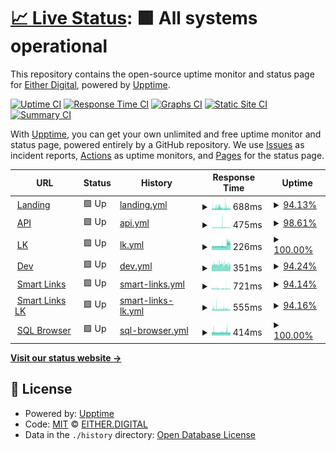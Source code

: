 # [📈 Live Status](https://status.either.digital): <!--live status--> **🟩 All systems operational**

This repository contains the open-source uptime monitor and status page for [Either Digital](https://either.digital), powered by [Upptime](https://github.com/upptime/upptime).

[![Uptime CI](https://github.com/eitherdigital/upptime/workflows/Uptime%20CI/badge.svg)](https://github.com/eitherdigital/upptime/actions?query=workflow%3A%22Uptime+CI%22)
[![Response Time CI](https://github.com/eitherdigital/upptime/workflows/Response%20Time%20CI/badge.svg)](https://github.com/eitherdigital/upptime/actions?query=workflow%3A%22Response+Time+CI%22)
[![Graphs CI](https://github.com/eitherdigital/upptime/workflows/Graphs%20CI/badge.svg)](https://github.com/eitherdigital/upptime/actions?query=workflow%3A%22Graphs+CI%22)
[![Static Site CI](https://github.com/eitherdigital/upptime/workflows/Static%20Site%20CI/badge.svg)](https://github.com/eitherdigital/upptime/actions?query=workflow%3A%22Static+Site+CI%22)
[![Summary CI](https://github.com/eitherdigital/upptime/workflows/Summary%20CI/badge.svg)](https://github.com/eitherdigital/upptime/actions?query=workflow%3A%22Summary+CI%22)

With [Upptime](https://upptime.js.org), you can get your own unlimited and free uptime monitor and status page, powered entirely by a GitHub repository. We use [Issues](https://github.com/eitherdigital/upptime/issues) as incident reports, [Actions](https://github.com/eitherdigital/upptime/actions) as uptime monitors, and [Pages](https://status.either.digital) for the status page.

<!--start: status pages-->
<!-- This summary is generated by Upptime (https://github.com/upptime/upptime) -->
<!-- Do not edit this manually, your changes will be overwritten -->
<!-- prettier-ignore -->
| URL | Status | History | Response Time | Uptime |
| --- | ------ | ------- | ------------- | ------ |
| <img alt="" src="https://favicons.githubusercontent.com/either.digital" height="13"> [Landing](https://either.digital) | 🟩 Up | [landing.yml](https://github.com/eitherdigital/upptime/commits/HEAD/history/landing.yml) | <details><summary><img alt="Response time graph" src="./graphs/landing/response-time-week.png" height="20"> 688ms</summary><br><a href="https://status.either.digital/history/landing"><img alt="Response time 621" src="https://img.shields.io/endpoint?url=https%3A%2F%2Fraw.githubusercontent.com%2Feitherdigital%2Fupptime%2FHEAD%2Fapi%2Flanding%2Fresponse-time.json"></a><br><a href="https://status.either.digital/history/landing"><img alt="24-hour response time 585" src="https://img.shields.io/endpoint?url=https%3A%2F%2Fraw.githubusercontent.com%2Feitherdigital%2Fupptime%2FHEAD%2Fapi%2Flanding%2Fresponse-time-day.json"></a><br><a href="https://status.either.digital/history/landing"><img alt="7-day response time 688" src="https://img.shields.io/endpoint?url=https%3A%2F%2Fraw.githubusercontent.com%2Feitherdigital%2Fupptime%2FHEAD%2Fapi%2Flanding%2Fresponse-time-week.json"></a><br><a href="https://status.either.digital/history/landing"><img alt="30-day response time 710" src="https://img.shields.io/endpoint?url=https%3A%2F%2Fraw.githubusercontent.com%2Feitherdigital%2Fupptime%2FHEAD%2Fapi%2Flanding%2Fresponse-time-month.json"></a><br><a href="https://status.either.digital/history/landing"><img alt="1-year response time 621" src="https://img.shields.io/endpoint?url=https%3A%2F%2Fraw.githubusercontent.com%2Feitherdigital%2Fupptime%2FHEAD%2Fapi%2Flanding%2Fresponse-time-year.json"></a></details> | <details><summary><a href="https://status.either.digital/history/landing">94.13%</a></summary><a href="https://status.either.digital/history/landing"><img alt="All-time uptime 99.50%" src="https://img.shields.io/endpoint?url=https%3A%2F%2Fraw.githubusercontent.com%2Feitherdigital%2Fupptime%2FHEAD%2Fapi%2Flanding%2Fuptime.json"></a><br><a href="https://status.either.digital/history/landing"><img alt="24-hour uptime 58.88%" src="https://img.shields.io/endpoint?url=https%3A%2F%2Fraw.githubusercontent.com%2Feitherdigital%2Fupptime%2FHEAD%2Fapi%2Flanding%2Fuptime-day.json"></a><br><a href="https://status.either.digital/history/landing"><img alt="7-day uptime 94.13%" src="https://img.shields.io/endpoint?url=https%3A%2F%2Fraw.githubusercontent.com%2Feitherdigital%2Fupptime%2FHEAD%2Fapi%2Flanding%2Fuptime-week.json"></a><br><a href="https://status.either.digital/history/landing"><img alt="30-day uptime 98.65%" src="https://img.shields.io/endpoint?url=https%3A%2F%2Fraw.githubusercontent.com%2Feitherdigital%2Fupptime%2FHEAD%2Fapi%2Flanding%2Fuptime-month.json"></a><br><a href="https://status.either.digital/history/landing"><img alt="1-year uptime 99.50%" src="https://img.shields.io/endpoint?url=https%3A%2F%2Fraw.githubusercontent.com%2Feitherdigital%2Fupptime%2FHEAD%2Fapi%2Flanding%2Fuptime-year.json"></a></details>
| <img alt="" src="https://favicons.githubusercontent.com/api.either.digital" height="13"> [API](https://api.either.digital/status) | 🟩 Up | [api.yml](https://github.com/eitherdigital/upptime/commits/HEAD/history/api.yml) | <details><summary><img alt="Response time graph" src="./graphs/api/response-time-week.png" height="20"> 475ms</summary><br><a href="https://status.either.digital/history/api"><img alt="Response time 659" src="https://img.shields.io/endpoint?url=https%3A%2F%2Fraw.githubusercontent.com%2Feitherdigital%2Fupptime%2FHEAD%2Fapi%2Fapi%2Fresponse-time.json"></a><br><a href="https://status.either.digital/history/api"><img alt="24-hour response time 385" src="https://img.shields.io/endpoint?url=https%3A%2F%2Fraw.githubusercontent.com%2Feitherdigital%2Fupptime%2FHEAD%2Fapi%2Fapi%2Fresponse-time-day.json"></a><br><a href="https://status.either.digital/history/api"><img alt="7-day response time 475" src="https://img.shields.io/endpoint?url=https%3A%2F%2Fraw.githubusercontent.com%2Feitherdigital%2Fupptime%2FHEAD%2Fapi%2Fapi%2Fresponse-time-week.json"></a><br><a href="https://status.either.digital/history/api"><img alt="30-day response time 500" src="https://img.shields.io/endpoint?url=https%3A%2F%2Fraw.githubusercontent.com%2Feitherdigital%2Fupptime%2FHEAD%2Fapi%2Fapi%2Fresponse-time-month.json"></a><br><a href="https://status.either.digital/history/api"><img alt="1-year response time 659" src="https://img.shields.io/endpoint?url=https%3A%2F%2Fraw.githubusercontent.com%2Feitherdigital%2Fupptime%2FHEAD%2Fapi%2Fapi%2Fresponse-time-year.json"></a></details> | <details><summary><a href="https://status.either.digital/history/api">98.61%</a></summary><a href="https://status.either.digital/history/api"><img alt="All-time uptime 99.07%" src="https://img.shields.io/endpoint?url=https%3A%2F%2Fraw.githubusercontent.com%2Feitherdigital%2Fupptime%2FHEAD%2Fapi%2Fapi%2Fuptime.json"></a><br><a href="https://status.either.digital/history/api"><img alt="24-hour uptime 100.00%" src="https://img.shields.io/endpoint?url=https%3A%2F%2Fraw.githubusercontent.com%2Feitherdigital%2Fupptime%2FHEAD%2Fapi%2Fapi%2Fuptime-day.json"></a><br><a href="https://status.either.digital/history/api"><img alt="7-day uptime 98.61%" src="https://img.shields.io/endpoint?url=https%3A%2F%2Fraw.githubusercontent.com%2Feitherdigital%2Fupptime%2FHEAD%2Fapi%2Fapi%2Fuptime-week.json"></a><br><a href="https://status.either.digital/history/api"><img alt="30-day uptime 98.54%" src="https://img.shields.io/endpoint?url=https%3A%2F%2Fraw.githubusercontent.com%2Feitherdigital%2Fupptime%2FHEAD%2Fapi%2Fapi%2Fuptime-month.json"></a><br><a href="https://status.either.digital/history/api"><img alt="1-year uptime 99.07%" src="https://img.shields.io/endpoint?url=https%3A%2F%2Fraw.githubusercontent.com%2Feitherdigital%2Fupptime%2FHEAD%2Fapi%2Fapi%2Fuptime-year.json"></a></details>
| <img alt="" src="https://favicons.githubusercontent.com/lk.either.digital" height="13"> [LK](https://lk.either.digital) | 🟩 Up | [lk.yml](https://github.com/eitherdigital/upptime/commits/HEAD/history/lk.yml) | <details><summary><img alt="Response time graph" src="./graphs/lk/response-time-week.png" height="20"> 226ms</summary><br><a href="https://status.either.digital/history/lk"><img alt="Response time 241" src="https://img.shields.io/endpoint?url=https%3A%2F%2Fraw.githubusercontent.com%2Feitherdigital%2Fupptime%2FHEAD%2Fapi%2Flk%2Fresponse-time.json"></a><br><a href="https://status.either.digital/history/lk"><img alt="24-hour response time 381" src="https://img.shields.io/endpoint?url=https%3A%2F%2Fraw.githubusercontent.com%2Feitherdigital%2Fupptime%2FHEAD%2Fapi%2Flk%2Fresponse-time-day.json"></a><br><a href="https://status.either.digital/history/lk"><img alt="7-day response time 226" src="https://img.shields.io/endpoint?url=https%3A%2F%2Fraw.githubusercontent.com%2Feitherdigital%2Fupptime%2FHEAD%2Fapi%2Flk%2Fresponse-time-week.json"></a><br><a href="https://status.either.digital/history/lk"><img alt="30-day response time 224" src="https://img.shields.io/endpoint?url=https%3A%2F%2Fraw.githubusercontent.com%2Feitherdigital%2Fupptime%2FHEAD%2Fapi%2Flk%2Fresponse-time-month.json"></a><br><a href="https://status.either.digital/history/lk"><img alt="1-year response time 241" src="https://img.shields.io/endpoint?url=https%3A%2F%2Fraw.githubusercontent.com%2Feitherdigital%2Fupptime%2FHEAD%2Fapi%2Flk%2Fresponse-time-year.json"></a></details> | <details><summary><a href="https://status.either.digital/history/lk">100.00%</a></summary><a href="https://status.either.digital/history/lk"><img alt="All-time uptime 98.75%" src="https://img.shields.io/endpoint?url=https%3A%2F%2Fraw.githubusercontent.com%2Feitherdigital%2Fupptime%2FHEAD%2Fapi%2Flk%2Fuptime.json"></a><br><a href="https://status.either.digital/history/lk"><img alt="24-hour uptime 100.00%" src="https://img.shields.io/endpoint?url=https%3A%2F%2Fraw.githubusercontent.com%2Feitherdigital%2Fupptime%2FHEAD%2Fapi%2Flk%2Fuptime-day.json"></a><br><a href="https://status.either.digital/history/lk"><img alt="7-day uptime 100.00%" src="https://img.shields.io/endpoint?url=https%3A%2F%2Fraw.githubusercontent.com%2Feitherdigital%2Fupptime%2FHEAD%2Fapi%2Flk%2Fuptime-week.json"></a><br><a href="https://status.either.digital/history/lk"><img alt="30-day uptime 98.86%" src="https://img.shields.io/endpoint?url=https%3A%2F%2Fraw.githubusercontent.com%2Feitherdigital%2Fupptime%2FHEAD%2Fapi%2Flk%2Fuptime-month.json"></a><br><a href="https://status.either.digital/history/lk"><img alt="1-year uptime 98.75%" src="https://img.shields.io/endpoint?url=https%3A%2F%2Fraw.githubusercontent.com%2Feitherdigital%2Fupptime%2FHEAD%2Fapi%2Flk%2Fuptime-year.json"></a></details>
| <img alt="" src="https://favicons.githubusercontent.com/dev.either.digital" height="13"> [Dev](https://dev.either.digital) | 🟩 Up | [dev.yml](https://github.com/eitherdigital/upptime/commits/HEAD/history/dev.yml) | <details><summary><img alt="Response time graph" src="./graphs/dev/response-time-week.png" height="20"> 351ms</summary><br><a href="https://status.either.digital/history/dev"><img alt="Response time 351" src="https://img.shields.io/endpoint?url=https%3A%2F%2Fraw.githubusercontent.com%2Feitherdigital%2Fupptime%2FHEAD%2Fapi%2Fdev%2Fresponse-time.json"></a><br><a href="https://status.either.digital/history/dev"><img alt="24-hour response time 356" src="https://img.shields.io/endpoint?url=https%3A%2F%2Fraw.githubusercontent.com%2Feitherdigital%2Fupptime%2FHEAD%2Fapi%2Fdev%2Fresponse-time-day.json"></a><br><a href="https://status.either.digital/history/dev"><img alt="7-day response time 351" src="https://img.shields.io/endpoint?url=https%3A%2F%2Fraw.githubusercontent.com%2Feitherdigital%2Fupptime%2FHEAD%2Fapi%2Fdev%2Fresponse-time-week.json"></a><br><a href="https://status.either.digital/history/dev"><img alt="30-day response time 351" src="https://img.shields.io/endpoint?url=https%3A%2F%2Fraw.githubusercontent.com%2Feitherdigital%2Fupptime%2FHEAD%2Fapi%2Fdev%2Fresponse-time-month.json"></a><br><a href="https://status.either.digital/history/dev"><img alt="1-year response time 351" src="https://img.shields.io/endpoint?url=https%3A%2F%2Fraw.githubusercontent.com%2Feitherdigital%2Fupptime%2FHEAD%2Fapi%2Fdev%2Fresponse-time-year.json"></a></details> | <details><summary><a href="https://status.either.digital/history/dev">94.24%</a></summary><a href="https://status.either.digital/history/dev"><img alt="All-time uptime 94.24%" src="https://img.shields.io/endpoint?url=https%3A%2F%2Fraw.githubusercontent.com%2Feitherdigital%2Fupptime%2FHEAD%2Fapi%2Fdev%2Fuptime.json"></a><br><a href="https://status.either.digital/history/dev"><img alt="24-hour uptime 100.00%" src="https://img.shields.io/endpoint?url=https%3A%2F%2Fraw.githubusercontent.com%2Feitherdigital%2Fupptime%2FHEAD%2Fapi%2Fdev%2Fuptime-day.json"></a><br><a href="https://status.either.digital/history/dev"><img alt="7-day uptime 94.24%" src="https://img.shields.io/endpoint?url=https%3A%2F%2Fraw.githubusercontent.com%2Feitherdigital%2Fupptime%2FHEAD%2Fapi%2Fdev%2Fuptime-week.json"></a><br><a href="https://status.either.digital/history/dev"><img alt="30-day uptime 94.24%" src="https://img.shields.io/endpoint?url=https%3A%2F%2Fraw.githubusercontent.com%2Feitherdigital%2Fupptime%2FHEAD%2Fapi%2Fdev%2Fuptime-month.json"></a><br><a href="https://status.either.digital/history/dev"><img alt="1-year uptime 94.24%" src="https://img.shields.io/endpoint?url=https%3A%2F%2Fraw.githubusercontent.com%2Feitherdigital%2Fupptime%2FHEAD%2Fapi%2Fdev%2Fuptime-year.json"></a></details>
| <img alt="" src="https://favicons.githubusercontent.com/links.either.digital" height="13"> [Smart Links](https://links.either.digital) | 🟩 Up | [smart-links.yml](https://github.com/eitherdigital/upptime/commits/HEAD/history/smart-links.yml) | <details><summary><img alt="Response time graph" src="./graphs/smart-links/response-time-week.png" height="20"> 721ms</summary><br><a href="https://status.either.digital/history/smart-links"><img alt="Response time 614" src="https://img.shields.io/endpoint?url=https%3A%2F%2Fraw.githubusercontent.com%2Feitherdigital%2Fupptime%2FHEAD%2Fapi%2Fsmart-links%2Fresponse-time.json"></a><br><a href="https://status.either.digital/history/smart-links"><img alt="24-hour response time 520" src="https://img.shields.io/endpoint?url=https%3A%2F%2Fraw.githubusercontent.com%2Feitherdigital%2Fupptime%2FHEAD%2Fapi%2Fsmart-links%2Fresponse-time-day.json"></a><br><a href="https://status.either.digital/history/smart-links"><img alt="7-day response time 721" src="https://img.shields.io/endpoint?url=https%3A%2F%2Fraw.githubusercontent.com%2Feitherdigital%2Fupptime%2FHEAD%2Fapi%2Fsmart-links%2Fresponse-time-week.json"></a><br><a href="https://status.either.digital/history/smart-links"><img alt="30-day response time 641" src="https://img.shields.io/endpoint?url=https%3A%2F%2Fraw.githubusercontent.com%2Feitherdigital%2Fupptime%2FHEAD%2Fapi%2Fsmart-links%2Fresponse-time-month.json"></a><br><a href="https://status.either.digital/history/smart-links"><img alt="1-year response time 614" src="https://img.shields.io/endpoint?url=https%3A%2F%2Fraw.githubusercontent.com%2Feitherdigital%2Fupptime%2FHEAD%2Fapi%2Fsmart-links%2Fresponse-time-year.json"></a></details> | <details><summary><a href="https://status.either.digital/history/smart-links">94.14%</a></summary><a href="https://status.either.digital/history/smart-links"><img alt="All-time uptime 95.79%" src="https://img.shields.io/endpoint?url=https%3A%2F%2Fraw.githubusercontent.com%2Feitherdigital%2Fupptime%2FHEAD%2Fapi%2Fsmart-links%2Fuptime.json"></a><br><a href="https://status.either.digital/history/smart-links"><img alt="24-hour uptime 58.98%" src="https://img.shields.io/endpoint?url=https%3A%2F%2Fraw.githubusercontent.com%2Feitherdigital%2Fupptime%2FHEAD%2Fapi%2Fsmart-links%2Fuptime-day.json"></a><br><a href="https://status.either.digital/history/smart-links"><img alt="7-day uptime 94.14%" src="https://img.shields.io/endpoint?url=https%3A%2F%2Fraw.githubusercontent.com%2Feitherdigital%2Fupptime%2FHEAD%2Fapi%2Fsmart-links%2Fuptime-week.json"></a><br><a href="https://status.either.digital/history/smart-links"><img alt="30-day uptime 98.65%" src="https://img.shields.io/endpoint?url=https%3A%2F%2Fraw.githubusercontent.com%2Feitherdigital%2Fupptime%2FHEAD%2Fapi%2Fsmart-links%2Fuptime-month.json"></a><br><a href="https://status.either.digital/history/smart-links"><img alt="1-year uptime 95.79%" src="https://img.shields.io/endpoint?url=https%3A%2F%2Fraw.githubusercontent.com%2Feitherdigital%2Fupptime%2FHEAD%2Fapi%2Fsmart-links%2Fuptime-year.json"></a></details>
| <img alt="" src="https://favicons.githubusercontent.com/llk.either.digital" height="13"> [Smart Links LK](https://llk.either.digital) | 🟩 Up | [smart-links-lk.yml](https://github.com/eitherdigital/upptime/commits/HEAD/history/smart-links-lk.yml) | <details><summary><img alt="Response time graph" src="./graphs/smart-links-lk/response-time-week.png" height="20"> 555ms</summary><br><a href="https://status.either.digital/history/smart-links-lk"><img alt="Response time 572" src="https://img.shields.io/endpoint?url=https%3A%2F%2Fraw.githubusercontent.com%2Feitherdigital%2Fupptime%2FHEAD%2Fapi%2Fsmart-links-lk%2Fresponse-time.json"></a><br><a href="https://status.either.digital/history/smart-links-lk"><img alt="24-hour response time 477" src="https://img.shields.io/endpoint?url=https%3A%2F%2Fraw.githubusercontent.com%2Feitherdigital%2Fupptime%2FHEAD%2Fapi%2Fsmart-links-lk%2Fresponse-time-day.json"></a><br><a href="https://status.either.digital/history/smart-links-lk"><img alt="7-day response time 555" src="https://img.shields.io/endpoint?url=https%3A%2F%2Fraw.githubusercontent.com%2Feitherdigital%2Fupptime%2FHEAD%2Fapi%2Fsmart-links-lk%2Fresponse-time-week.json"></a><br><a href="https://status.either.digital/history/smart-links-lk"><img alt="30-day response time 596" src="https://img.shields.io/endpoint?url=https%3A%2F%2Fraw.githubusercontent.com%2Feitherdigital%2Fupptime%2FHEAD%2Fapi%2Fsmart-links-lk%2Fresponse-time-month.json"></a><br><a href="https://status.either.digital/history/smart-links-lk"><img alt="1-year response time 572" src="https://img.shields.io/endpoint?url=https%3A%2F%2Fraw.githubusercontent.com%2Feitherdigital%2Fupptime%2FHEAD%2Fapi%2Fsmart-links-lk%2Fresponse-time-year.json"></a></details> | <details><summary><a href="https://status.either.digital/history/smart-links-lk">94.16%</a></summary><a href="https://status.either.digital/history/smart-links-lk"><img alt="All-time uptime 95.80%" src="https://img.shields.io/endpoint?url=https%3A%2F%2Fraw.githubusercontent.com%2Feitherdigital%2Fupptime%2FHEAD%2Fapi%2Fsmart-links-lk%2Fuptime.json"></a><br><a href="https://status.either.digital/history/smart-links-lk"><img alt="24-hour uptime 59.09%" src="https://img.shields.io/endpoint?url=https%3A%2F%2Fraw.githubusercontent.com%2Feitherdigital%2Fupptime%2FHEAD%2Fapi%2Fsmart-links-lk%2Fuptime-day.json"></a><br><a href="https://status.either.digital/history/smart-links-lk"><img alt="7-day uptime 94.16%" src="https://img.shields.io/endpoint?url=https%3A%2F%2Fraw.githubusercontent.com%2Feitherdigital%2Fupptime%2FHEAD%2Fapi%2Fsmart-links-lk%2Fuptime-week.json"></a><br><a href="https://status.either.digital/history/smart-links-lk"><img alt="30-day uptime 98.66%" src="https://img.shields.io/endpoint?url=https%3A%2F%2Fraw.githubusercontent.com%2Feitherdigital%2Fupptime%2FHEAD%2Fapi%2Fsmart-links-lk%2Fuptime-month.json"></a><br><a href="https://status.either.digital/history/smart-links-lk"><img alt="1-year uptime 95.80%" src="https://img.shields.io/endpoint?url=https%3A%2F%2Fraw.githubusercontent.com%2Feitherdigital%2Fupptime%2FHEAD%2Fapi%2Fsmart-links-lk%2Fuptime-year.json"></a></details>
| <img alt="" src="https://favicons.githubusercontent.com/sql.either.digital" height="13"> [SQL Browser](https://sql.either.digital) | 🟩 Up | [sql-browser.yml](https://github.com/eitherdigital/upptime/commits/HEAD/history/sql-browser.yml) | <details><summary><img alt="Response time graph" src="./graphs/sql-browser/response-time-week.png" height="20"> 414ms</summary><br><a href="https://status.either.digital/history/sql-browser"><img alt="Response time 440" src="https://img.shields.io/endpoint?url=https%3A%2F%2Fraw.githubusercontent.com%2Feitherdigital%2Fupptime%2FHEAD%2Fapi%2Fsql-browser%2Fresponse-time.json"></a><br><a href="https://status.either.digital/history/sql-browser"><img alt="24-hour response time 362" src="https://img.shields.io/endpoint?url=https%3A%2F%2Fraw.githubusercontent.com%2Feitherdigital%2Fupptime%2FHEAD%2Fapi%2Fsql-browser%2Fresponse-time-day.json"></a><br><a href="https://status.either.digital/history/sql-browser"><img alt="7-day response time 414" src="https://img.shields.io/endpoint?url=https%3A%2F%2Fraw.githubusercontent.com%2Feitherdigital%2Fupptime%2FHEAD%2Fapi%2Fsql-browser%2Fresponse-time-week.json"></a><br><a href="https://status.either.digital/history/sql-browser"><img alt="30-day response time 440" src="https://img.shields.io/endpoint?url=https%3A%2F%2Fraw.githubusercontent.com%2Feitherdigital%2Fupptime%2FHEAD%2Fapi%2Fsql-browser%2Fresponse-time-month.json"></a><br><a href="https://status.either.digital/history/sql-browser"><img alt="1-year response time 440" src="https://img.shields.io/endpoint?url=https%3A%2F%2Fraw.githubusercontent.com%2Feitherdigital%2Fupptime%2FHEAD%2Fapi%2Fsql-browser%2Fresponse-time-year.json"></a></details> | <details><summary><a href="https://status.either.digital/history/sql-browser">100.00%</a></summary><a href="https://status.either.digital/history/sql-browser"><img alt="All-time uptime 97.98%" src="https://img.shields.io/endpoint?url=https%3A%2F%2Fraw.githubusercontent.com%2Feitherdigital%2Fupptime%2FHEAD%2Fapi%2Fsql-browser%2Fuptime.json"></a><br><a href="https://status.either.digital/history/sql-browser"><img alt="24-hour uptime 100.00%" src="https://img.shields.io/endpoint?url=https%3A%2F%2Fraw.githubusercontent.com%2Feitherdigital%2Fupptime%2FHEAD%2Fapi%2Fsql-browser%2Fuptime-day.json"></a><br><a href="https://status.either.digital/history/sql-browser"><img alt="7-day uptime 100.00%" src="https://img.shields.io/endpoint?url=https%3A%2F%2Fraw.githubusercontent.com%2Feitherdigital%2Fupptime%2FHEAD%2Fapi%2Fsql-browser%2Fuptime-week.json"></a><br><a href="https://status.either.digital/history/sql-browser"><img alt="30-day uptime 97.98%" src="https://img.shields.io/endpoint?url=https%3A%2F%2Fraw.githubusercontent.com%2Feitherdigital%2Fupptime%2FHEAD%2Fapi%2Fsql-browser%2Fuptime-month.json"></a><br><a href="https://status.either.digital/history/sql-browser"><img alt="1-year uptime 97.98%" src="https://img.shields.io/endpoint?url=https%3A%2F%2Fraw.githubusercontent.com%2Feitherdigital%2Fupptime%2FHEAD%2Fapi%2Fsql-browser%2Fuptime-year.json"></a></details>

<!--end: status pages-->

[**Visit our status website →**](https://status.either.digital)

## 📄 License

- Powered by: [Upptime](https://github.com/upptime/upptime)
- Code: [MIT](./LICENSE) © [EITHER.DIGITAL](https://either.digital)
- Data in the `./history` directory: [Open Database License](https://opendatacommons.org/licenses/odbl/1-0/)
